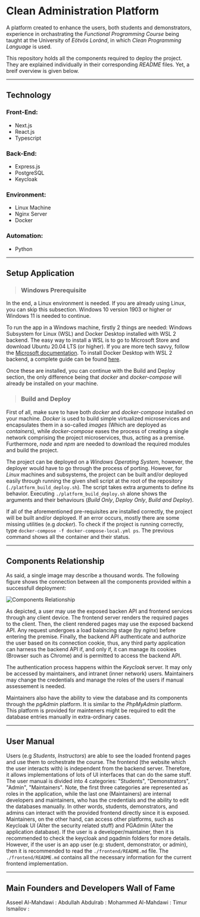 # Clean Administration Platform

A platform created to enhance the users, both students and demonstrators, experience in orchastrating the *Functional Programming Course* being taught at the University of *Eötvös Loránd*, in which *Clean Programming Language* is used.

This repository holds all the components required to deploy the project. They are explained individually in their corresponding *README* files. Yet, a breif overview is given below.

---

## Technology

### Front-End:
 - Next.js
 - React.js
 - Typescript

### Back-End:
 - Express.js
 - PostgreSQL
 - Keycloak

### Environment:
 - Linux Machine
 - Nginx Server
 - Docker

### Automation:
 - Python

---

## Setup Application

>### Windows Prerequisite

In the end, a Linux environment is needed. If you are already using Linux, you can skip this subsection. Windows 10 version 1903 or higher or Windows 11 is needed to continue.

To run the app in a Windows machine, firstly 2 things are needed: Windows Subsystem for Linux (WSL) and Docker Desktop installed with WSL 2 backend. The easy way to install a WSL is to go to Microsoft Store and download Ubuntu 20.04 LTS (or higher). If you are more tech savvy, follow the [Microsoft documentation](https://docs.microsoft.com/en-us/windows/wsl/install-manual#step-3---enable-virtual-machine-feature). To install Docker Desktop with WSL 2 backend, a complete guide can be found [here](https://docs.docker.com/desktop/windows/wsl/).

Once these are installed, you can continue with the Build and Deploy section, the only difference being that *docker* and *docker-compose* will already be installed on your machine.

>### Build and Deploy

First of all, make sure to have both *docker* and *docker-compose* installed on your machine. *Docker* is used to build simple virtualized microservices and encapsulates them in a so-called *images* (Which are deployed as *containers*), while *docker-compose* eases the process of creating a single network comprising the project microservices, thus, acting as a premise. Furthermore, *node* and *npm* are needed to download the required modules and build the project. 

The project can be deployed on a *Windows Operating System*, however, the deployer would have to go through the process of porting. However, for *Linux* machines and subsystems, the project can be built and/or deployed easily through running the given shell script at the root of the repository (`./platform_build_deploy.sh`). The script takes extra arguments to define its behavior. Executing `./platform_build_deploy.sh` alone shows the arguments and their behaviours (*Build Only*, *Deploy Only*, *Build and Deploy*).

If all of the aforementioned pre-requisites are installed correctly, the project will be built and/or deployed. If an error occurs, mostly there are some missing utilities (e.g *docker*). To check if the project is running correctly, type `docker-compose -f docker-compose-local.yml ps`. The previous command shows all the container and their status.

---

## Components Relationship
As said, a single image may describe a thousand words. The following figure shows the connection between all the components provided within a successfull deployment:

![Components Relationship](https://user-images.githubusercontent.com/48254077/173631223-57d96103-598c-4e5d-98c0-925c85a0c753.png)

As depicted, a user may use the exposed backen API and frontend services through any client device. The frontend server renders the required pages to the client. Then, the client rendered pages may use the exposed backend API. Any request undergoes a load balancing stage (by *nginx*) before entering the premise. Finally, the backend API authenticate and authorize the user based on its connection cookie, thus, any third party application can harness the backend API if, and only if, it can manage its cookies (Browser such as Chrome) and is permitted to access the backend API.

The authentication process happens within the *Keycloak* server. It may only be accessed by maintainers, and intranet (inner network) users. Maintainers may change the credentials and manage the roles of the users if manual assessement is needed.

Maintainers also have the ability to view the database and its components through the *pgAdmin* platform. It is similar to the *PhpMyAdmin* platform. This platform is provided for mainteners might be required to edit the database entries manually in extra-ordinary cases.

---

## User Manual

Users (e.g *Students*, *Instructors*) are able to see the loaded frontend pages and use them to orchestrate the course. The frontend (the website which the user interacts with) is independent from the backend server. Therefore, it allows implementations of lots of UI interfaces that can do the same stuff. The user manual is divided into 4 categories: "Students", "Demonstrators", "Admin", "Maintainers". Note, the first three categories are represented as roles in the application, while the last one (Maintainers) are internal developers and maintainers, who has the credentials and the ability to edit the databases manually. In other words, students, demonstrators, and admins can interact with the provided frontend directly since it is exposed. Maintainers, on the other hand, can access other platforms, such as Keycloak UI (Alter the security related stuff) and PGAdmin (Alter the application database). If the user is a developer/maintainer, then it is recommended to check the keycloak and pgadmin folders for more details. However, if the user is an app user (e.g: student, demonstrator, or admin), then it is recommended to read the `./frontend/README.md` file. The `./frontend/README.md` contains all the necessary information for the current frontend implementation.


---

## Main Founders and Developers Wall of Fame
Asseel Al-Mahdawi : 
Abdullah Abdulrab : 
Mohammed Al-Mahdawi :
Timur Ismailov : 
